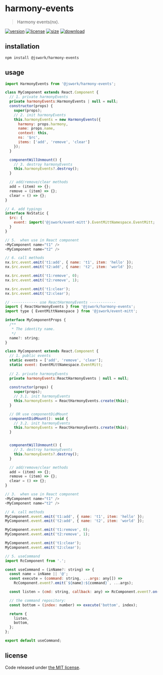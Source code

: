 # harmony-events
> Harmony events(nx).

[![version][version-image]][version-url]
[![license][license-image]][license-url]
[![size][size-image]][size-url]
[![download][download-image]][download-url]

## installation
```shell
npm install @jswork/harmony-events
```

## usage
```js
import HarmonyEvents from '@jswork/harmony-events';

class MyComponent extends React.Component {
  // 1. private harmonyEvents
  private harmonyEvents:HarmonyEvents | null = null;
  constructor(props) {
    super(props);
    // 2. init harmonyEvents
    this.harmonyEvents = new HarmonyEvents({
      harmony: props.harmony,
      name: props.name,
      context: this,
      ns: '$rc',
      items: ['add', 'remove', 'clear']
    });
  }

  componentWillUnmount() {
    // 3. destroy harmonyEvents
    this.harmonyEvents?.destroy();
  }

  // add/remove/clear methods
  add = (item) => {};
  remove = (item) => {};
  clear = () => {};
}

// 4. add typings
interface NxStatic {
  $rc: {
    event: import('@jswork/event-mitt').EventMittNamespace.EventMitt;
  }
}

// 5.  when use in React component
<MyComponent name="t1" />
<MyComponent name="t2" />

// 6. call methods
nx.$rc.event.emit('t1:add', { name: 't1', item: 'hello' });
nx.$rc.event.emit('t2:add', { name: 't2', item: 'world' });

nx.$rc.event.emit('t1:remove', 0);
nx.$rc.event.emit('t2:remove', 1);

nx.$rc.event.emit('t1:clear');
nx.$rc.event.emit('t2:clear');

// ------------ use ReactHarmonyEvents ------------
import { ReactHarmonyEvents } from '@jswork/harmony-events';
import type { EventMittNamespace } from '@jswork/event-mitt';

interface MyComponentProps {
  /**
   * The identity name.
   */
  name?: string;
}

class MyComponent extends React.Component {
  // 1. public events
  static events = ['add', 'remove', 'clear'];
  static event: EventMittNamespace.EventMitt;
  
  // 2. private harmonyEvents
  private harmonyEvents:ReactHarmonyEvents | null = null;
  
  constructor(props) {
    super(props);
    // 3.1. init harmonyEvents
    this.harmonyEvents = ReactHarmonyEvents.create(this);
  }

  // OR use componentDidMount
  componentDidMount(): void {
    // 3.2. init harmonyEvents
    this.harmonyEvents = ReactHarmonyEvents.create(this);
  }


  componentWillUnmount() {
    // 3. destroy harmonyEvents
    this.harmonyEvents?.destroy();
  }

  // add/remove/clear methods
  add = (item) => {};
  remove = (item) => {};
  clear = () => {};
}

// 3.  when use in React component
<MyComponent name="t1" />
<MyComponent name="t2" />

// 4. call methods
MyComponent.event.emit('t1:add', { name: 't1', item: 'hello' });
MyComponent.event.emit('t2:add', { name: 't2', item: 'world' });

MyComponent.event.emit('t1:remove', 0);
MyComponent.event.emit('t2:remove', 1);

MyComponent.event.emit('t1:clear');
MyComponent.event.emit('t2:clear');

// 5. useCommand
import RcComponent from '.';

const useCommand = (inName?: string) => {
  const name = inName || '@';
  const execute = (command: string, ...args: any[]) =>
    RcComponent.event?.emit(`${name}:${command}`, ...args);

  const listen = (cmd: string, callback: any) => RcComponent.event?.on(`${name}:${cmd}`, callback);

  // the command repository:
  const bottom = (index: number) => execute('bottom', index);

  return {
    listen,
    bottom,
  };
};

export default useCommand;
```

## license
Code released under [the MIT license](https://github.com/afeiship/harmony-events/blob/master/LICENSE.txt).

[version-image]: https://img.shields.io/npm/v/@jswork/harmony-events
[version-url]: https://npmjs.org/package/@jswork/harmony-events

[license-image]: https://img.shields.io/npm/l/@jswork/harmony-events
[license-url]: https://github.com/afeiship/harmony-events/blob/master/LICENSE.txt

[size-image]: https://img.shields.io/bundlephobia/minzip/@jswork/harmony-events
[size-url]: https://github.com/afeiship/harmony-events/blob/master/dist/index.min.js

[download-image]: https://img.shields.io/npm/dm/@jswork/harmony-events
[download-url]: https://www.npmjs.com/package/@jswork/harmony-events
